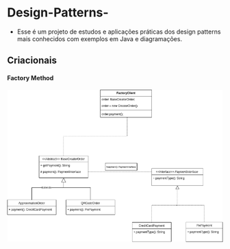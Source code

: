 # Design-Patterns-

- Esse é um projeto de estudos e aplicações práticas dos design patterns mais conhecidos com exemplos em Java e diagramações.  
## Criacionais    
#### Factory Method
![](https://github.com/matheus-nicolau/design-patterns/blob/6d457f92c44b66e029b9525322bcb685e936a0a1/patterns/src/criacionais/factoryMethod/factoryMethod.png)
